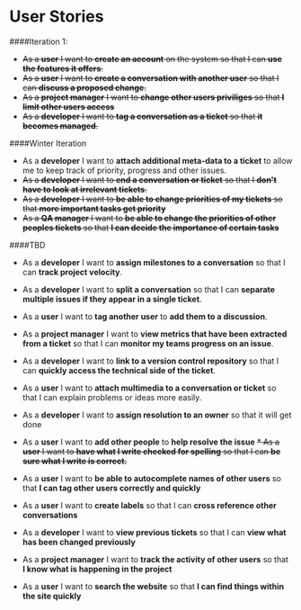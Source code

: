 User Stories
=========

####Iteration 1:
* ~~As a **user** I want to **create an account** on the system so that I can **use the features it offers**.~~
* ~~As a **user** I want to **create a conversation with another user** so that I can **discuss a proposed change**.~~
* ~~As a **project manager** I want to **change other users priviliges** so that **I limit other users access**~~
* ~~As a **developer** I want to **tag a conversation as a ticket** so that **it becomes managed**.~~

####Winter Iteration
* As a **developer** I want to **attach additional meta-data to a ticket** to allow me to keep track of priority, progress and other issues.
* ~~As a **developer** I want to **end a conversation or ticket** so that I **don't have to look at irrelevant tickets**.~~
* ~~As a **developer** I want to **be able to change priorities of my tickets** so that **more important tasks get priority**~~
* ~~As a **QA manager** I want to **be able to change the priorities of other peoples tickets** so that **I can decide the importance of certain tasks**~~

####TBD

* As a **developer** I want to **assign milestones to a conversation** so that I can **track project velocity**.
* As a **developer** I want to **split a conversation** so that I can **separate multiple issues if they appear in a single ticket**.
* As a **user** I want to **tag another user** to **add them to a discussion**.
* As a **project manager** I want to **view metrics that have been extracted from a ticket** so that I can **monitor my teams progress on an issue**.
* As a **developer** I want to **link to a version control repository** so that I can **quickly access the technical side of the ticket**.

* As a **user** I want to **attach multimedia to a conversation or ticket** so that I can explain problems or ideas more easily.
* As a **developer** I want to **assign resolution to an owner** so that it will get done
* As a **user** I want to **add other people** to **help resolve the issue**
~~* As a **user** I want to **have what I write checked for spelling** so that I can **be sure what I write is correct.**~~
* As a **user** I want to **be able to autocomplete names of other users** so that **I can tag other users correctly and quickly**
* As a **user** I want to **create labels** so that I can **cross reference other conversations**
* As a **developer** I want to **view previous tickets** so that I can **view what has been changed previously**
* As a **project manager** I want to **track the activity of other users** so that **I know what is happening in the project**
* As a **user** I want to **search the website** so that **I can find things within the site quickly**

